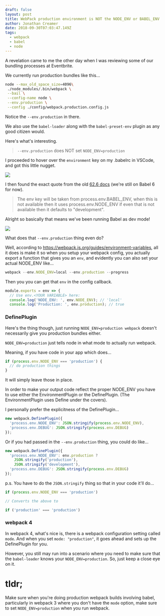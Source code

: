```yaml
---
draft: false
layout: post
title: WebPack production environment is NOT the NODE_ENV or BABEL_ENV environment variable
author: Jonathan Creamer
date: 2018-09-30T07:03:47.149Z
tags: 
  - webpack
  - babel
  - node
---
```


A revelation came to me the other day when I was reviewing some of our bundling processes at Eventbrite.

We currently run production bundles like this...

```bash
node --max_old_space_size=4096\
 ./node_modules/.bin/webpack \
 --bail \
 --config-name node \
 --env.production \
 --config ./config/webpack.production.config.js        
```

Notice the `--env.production` in there. 

We also use the `babel-loader` along with the `babel-preset-env` plugin as any good citizen would.

Here's what's interesting.

> `--env.production` does NOT set `NODE_ENV=production`

I proceeded to hover over the `environment` key on my .babelrc in VSCode, and got this little nugget.

![](https://d.pr/i/VbEYd6+)

I then found the exact quote from the old [62.6 docs](https://babeljs.io/docs/en/6.26.3/babelrc#env-option) (we're still on Babel 6 for now).

> The env key will be taken from process.env.BABEL\_ENV, when this is not available then it uses process.env.NODE\_ENV if even that is not available then it defaults to "development".

Alright so basically that means we've been running Babel as dev mode! 

![](/content/images/2019/04/doh.gif)

What does that `--env.production` thing even do?

Well, according to https://webpack.js.org/guides/environment-variables, all it does is make it so when you setup your webpack config, you actually export a function that gives you an `env`, and evidently you can also set your actual NODE_ENV like...

```js
webpack --env.NODE_ENV=local --env.production --progress
```

Then you you can get that `env` in the config callback.

```js
module.exports = env => {
  // Use env.<YOUR VARIABLE> here:
  console.log('NODE_ENV: ', env.NODE_ENV); // 'local'
  console.log('Production: ', env.production); // true
```

### DefinePlugin
Here's the thing though, just running `NODE_ENV=production webpack` doesn't necessarily give you production bundles either. 

`NODE_ENV=production` just tells node in what mode to actually run webpack. 

Meaning, if you have code in your app which does...

```js
if (process.env.NODE_ENV === 'production') {
  // do production things
}
```

It will simply leave those in place.

In order to make your output code reflect the proper NODE_ENV you have to use either the EnvironmentPlugin or the DefinePlugin. (The EnvironmentPlugin uses Define under the covers).

I personally prefer the explicitness of the DefinePlugin...

```js
new webpack.DefinePlugin({
  'process.env.NODE_ENV': JSON.stringify(process.env.NODE_ENV),
  'process.env.DEBUG': JSON.stringify(process.env.DEBUG)
});
```

Or if you had passed in the `--env.production` thing, you could do like...

```js
new webpack.DefinePlugin({
  'process.env.NODE_ENV': env.production ?
    JSON.stringify('production'),
    JSON.stringify('development'),
  'process.env.DEBUG': JSON.stringify(process.env.DEBUG)
});
```

p.s. You have to do the `JSON.stringify` thing so that in your code it'll do...

```js
if (process.env.NODE_ENV === 'production')

// Converts the above to

if ('production' === 'production')
```

### webpack 4

In webpack 4, what's nice is, there is a webpack configuration setting called `mode`. And when you set `mode: "production"`, it goes ahead and sets up the DefinePlugin for you. 

However, you still may run into a scenario where you need to make sure that the `babel-loader` knows your `NODE_ENV=production`. So, just keep a close eye on it.

# tldr;

Make sure when you're doing production webpack builds involving babel, particularly in webpack 3 where you don't have the `mode` option, make sure to set `NODE_ENV=production` when you run webpack.
